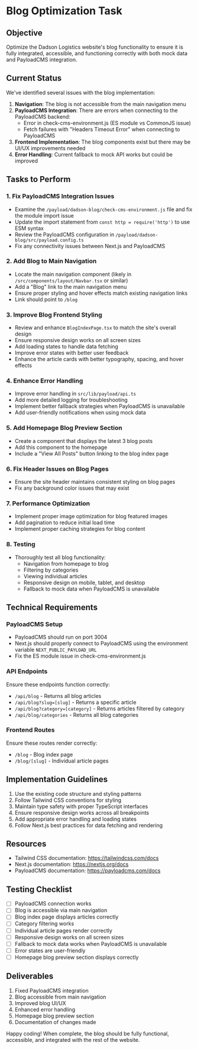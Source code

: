 # Blog Optimization Task

## Objective
Optimize the Dadson Logistics website's blog functionality to ensure it is fully integrated, accessible, and functioning correctly with both mock data and PayloadCMS integration.

## Current Status
We've identified several issues with the blog implementation:

1. **Navigation**: The blog is not accessible from the main navigation menu
2. **PayloadCMS Integration**: There are errors when connecting to the PayloadCMS backend:
   - Error in check-cms-environment.js (ES module vs CommonJS issue)
   - Fetch failures with "Headers Timeout Error" when connecting to PayloadCMS
3. **Frontend Implementation**: The blog components exist but there may be UI/UX improvements needed
4. **Error Handling**: Current fallback to mock API works but could be improved

## Tasks to Perform

### 1. Fix PayloadCMS Integration Issues
- Examine the `/payload/dadson-blog/check-cms-environment.js` file and fix the module import issue
- Update the import statement from `const http = require('http')` to use ESM syntax
- Review the PayloadCMS configuration in `/payload/dadson-blog/src/payload.config.ts`
- Fix any connectivity issues between Next.js and PayloadCMS

### 2. Add Blog to Main Navigation
- Locate the main navigation component (likely in `/src/components/layout/Navbar.tsx` or similar)
- Add a "Blog" link to the main navigation menu
- Ensure proper styling and hover effects match existing navigation links
- Link should point to `/blog`

### 3. Improve Blog Frontend Styling
- Review and enhance `BlogIndexPage.tsx` to match the site's overall design
- Ensure responsive design works on all screen sizes
- Add loading states to handle data fetching
- Improve error states with better user feedback
- Enhance the article cards with better typography, spacing, and hover effects

### 4. Enhance Error Handling
- Improve error handling in `src/lib/payload/api.ts`
- Add more detailed logging for troubleshooting
- Implement better fallback strategies when PayloadCMS is unavailable
- Add user-friendly notifications when using mock data

### 5. Add Homepage Blog Preview Section
- Create a component that displays the latest 3 blog posts
- Add this component to the homepage
- Include a "View All Posts" button linking to the blog index page

### 6. Fix Header Issues on Blog Pages
- Ensure the site header maintains consistent styling on blog pages
- Fix any background color issues that may exist

### 7. Performance Optimization
- Implement proper image optimization for blog featured images
- Add pagination to reduce initial load time
- Implement proper caching strategies for blog content

### 8. Testing
- Thoroughly test all blog functionality:
  - Navigation from homepage to blog
  - Filtering by categories
  - Viewing individual articles
  - Responsive design on mobile, tablet, and desktop
  - Fallback to mock data when PayloadCMS is unavailable

## Technical Requirements

### PayloadCMS Setup
- PayloadCMS should run on port 3004
- Next.js should properly connect to PayloadCMS using the environment variable `NEXT_PUBLIC_PAYLOAD_URL`
- Fix the ES module issue in check-cms-environment.js

### API Endpoints
Ensure these endpoints function correctly:
- `/api/blog` - Returns all blog articles
- `/api/blog?slug=[slug]` - Returns a specific article
- `/api/blog?category=[category]` - Returns articles filtered by category
- `/api/blog/categories` - Returns all blog categories

### Frontend Routes
Ensure these routes render correctly:
- `/blog` - Blog index page
- `/blog/[slug]` - Individual article pages

## Implementation Guidelines
1. Use the existing code structure and styling patterns
2. Follow Tailwind CSS conventions for styling
3. Maintain type safety with proper TypeScript interfaces
4. Ensure responsive design works across all breakpoints
5. Add appropriate error handling and loading states
6. Follow Next.js best practices for data fetching and rendering

## Resources
- Tailwind CSS documentation: https://tailwindcss.com/docs
- Next.js documentation: https://nextjs.org/docs
- PayloadCMS documentation: https://payloadcms.com/docs

## Testing Checklist
- [ ] PayloadCMS connection works
- [ ] Blog is accessible via main navigation
- [ ] Blog index page displays articles correctly
- [ ] Category filtering works
- [ ] Individual article pages render correctly
- [ ] Responsive design works on all screen sizes
- [ ] Fallback to mock data works when PayloadCMS is unavailable
- [ ] Error states are user-friendly
- [ ] Homepage blog preview section displays correctly

## Deliverables
1. Fixed PayloadCMS integration
2. Blog accessible from main navigation
3. Improved blog UI/UX
4. Enhanced error handling
5. Homepage blog preview section
6. Documentation of changes made

Happy coding! When complete, the blog should be fully functional, accessible, and integrated with the rest of the website. 